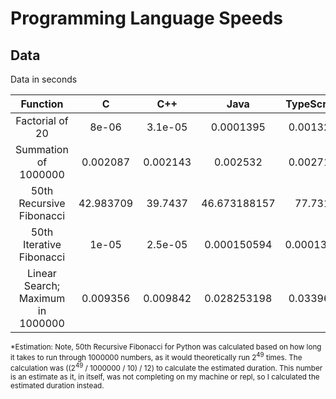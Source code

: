 # Programming Language Speeds

## Data

Data in seconds

|         Function         |     C     |   C++    |     Java     |    TypeScript     |    JavaScript    |    Python    |
| :----------------------: | :-------: | :------: | :----------: | :-------: | :------: | :------: |
| Factorial of 20 | 8e-06 | 3.1e-05 | 0.0001395 | 0.001325 | 0.003993 | 0.003623 |
| Summation of 1000000 | 0.002087 | 0.002143 | 0.002532 | 0.002719 | 0.004033 | 0.0542 |
| 50th Recursive Fibonacci | 42.983709 | 39.7437 | 46.673188157 | 77.731 | 71.288 | 9382499.2236* |
| 50th Iterative Fibonacci | 1e-05 | 2.5e-05 | 0.000150594 | 0.0001314 | 8.9e-05 | 7.8e-05 |
| Linear Search; Maximum in 1000000 | 0.009356 | 0.009842 | 0.028253198 | 0.033965 | 0.035999 | 0.998265 |

<sub>*Estimation: Note, 50th Recursive Fibonacci for Python was calculated based on how long it takes to run through 1000000 numbers, as it would theoretically run 2<sup>49</sup> times. The calculation was ((2<sup>49</sup> / 1000000 / 10) / 12) to calculate the estimated duration. This number is an estimate as it, in itself, was not completing on my machine or repl, so I calculated the estimated duration instead. </sub>